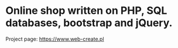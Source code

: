 # Online shop written on PHP, SQL databases, bootstrap and jQuery.
Project page: https://www.web-create.pl
